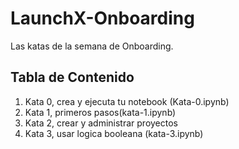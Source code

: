 # LaunchX-Onboarding
Las katas de la semana de Onboarding. 

## Tabla de Contenido
1. Kata 0, crea y ejecuta tu notebook (Kata-0.ipynb)
2. Kata 1, primeros pasos(kata-1.ipynb)
3. Kata 2, crear y administrar proyectos
4. Kata 3, usar logica booleana (kata-3.ipynb)
